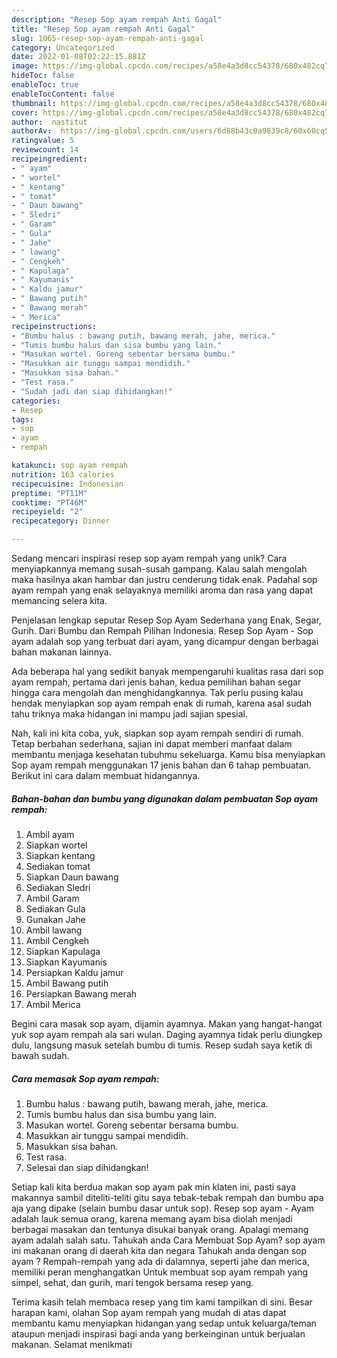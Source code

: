```yaml
---
description: "Resep Sop ayam rempah Anti Gagal"
title: "Resep Sop ayam rempah Anti Gagal"
slug: 1065-resep-sop-ayam-rempah-anti-gagal
category: Uncategorized
date: 2022-01-08T02:22:15.881Z
image: https://img-global.cpcdn.com/recipes/a58e4a3d8cc54378/680x482cq70/sop-ayam-rempah-foto-resep-utama.jpg
hideToc: false
enableToc: true
enableTocContent: false
thumbnail: https://img-global.cpcdn.com/recipes/a58e4a3d8cc54378/680x482cq70/sop-ayam-rempah-foto-resep-utama.jpg
cover: https://img-global.cpcdn.com/recipes/a58e4a3d8cc54378/680x482cq70/sop-ayam-rempah-foto-resep-utama.jpg
author:  nastitut
authorAv:  https://img-global.cpcdn.com/users/6d88b43c0a9839c8/60x60cq50/avatar.jpg
ratingvalue: 5
reviewcount: 14
recipeingredient:
- " ayam"
- " wortel"
- " kentang"
- " tomat"
- " Daun bawang"
- " Sledri"
- " Garam"
- " Gula"
- " Jahe"
- " lawang"
- " Cengkeh"
- " Kapulaga"
- " Kayumanis"
- " Kaldu jamur"
- " Bawang putih"
- " Bawang merah"
- " Merica"
recipeinstructions:
- "Bumbu halus : bawang putih, bawang merah, jahe, merica."
- "Tumis bumbu halus dan sisa bumbu yang lain."
- "Masukan wortel. Goreng sebentar bersama bumbu."
- "Masukkan air tunggu sampai mendidih."
- "Masukkan sisa bahan."
- "Test rasa."
- "Sudah jadi dan siap dihidangkan!"
categories:
- Resep
tags:
- sop
- ayam
- rempah

katakunci: sop ayam rempah 
nutrition: 163 calories
recipecuisine: Indonesian
preptime: "PT11M"
cooktime: "PT46M"
recipeyield: "2"
recipecategory: Dinner

---
```



Sedang mencari inspirasi resep sop ayam rempah yang unik? Cara menyiapkannya memang susah-susah gampang. Kalau salah mengolah maka hasilnya akan hambar dan justru cenderung tidak enak. Padahal sop ayam rempah yang enak selayaknya memiliki aroma dan rasa yang dapat memancing selera kita.


Penjelasan lengkap seputar Resep Sop Ayam Sederhana yang Enak, Segar, Gurih. Dari Bumbu dan Rempah Pilihan Indonesia. Resep Sop Ayam - Sop ayam adalah sop yang terbuat dari ayam, yang dicampur dengan berbagai bahan makanan lainnya.

Ada beberapa hal yang sedikit banyak mempengaruhi kualitas rasa dari sop ayam rempah, pertama dari jenis bahan, kedua pemilihan bahan segar hingga cara mengolah dan menghidangkannya. Tak perlu pusing kalau hendak menyiapkan sop ayam rempah enak di rumah, karena asal sudah tahu triknya maka hidangan ini mampu jadi sajian spesial.


Nah, kali ini kita coba, yuk, siapkan sop ayam rempah sendiri di rumah. Tetap berbahan sederhana, sajian ini dapat memberi manfaat dalam membantu menjaga kesehatan tubuhmu sekeluarga. Kamu bisa menyiapkan Sop ayam rempah menggunakan 17 jenis bahan dan 6 tahap pembuatan. Berikut ini cara dalam membuat hidangannya.

<!--inarticleads1-->

##### Bahan-bahan dan bumbu yang digunakan dalam pembuatan Sop ayam rempah:

1. Ambil  ayam
1. Siapkan  wortel
1. Siapkan  kentang
1. Sediakan  tomat
1. Siapkan  Daun bawang
1. Sediakan  Sledri
1. Ambil  Garam
1. Sediakan  Gula
1. Gunakan  Jahe
1. Ambil  lawang
1. Ambil  Cengkeh
1. Siapkan  Kapulaga
1. Siapkan  Kayumanis
1. Persiapkan  Kaldu jamur
1. Ambil  Bawang putih
1. Persiapkan  Bawang merah
1. Ambil  Merica


Begini cara masak sop ayam, dijamin ayamnya. Makan yang hangat-hangat yuk sop ayam rempah ala sari wulan. Daging ayamnya tidak perlu diungkep dulu, langsung masuk setelah bumbu di tumis. Resep sudah saya ketik di bawah sudah. 

<!--inarticleads2-->

##### Cara memasak Sop ayam rempah:

1. Bumbu halus : bawang putih, bawang merah, jahe, merica.
1. Tumis bumbu halus dan sisa bumbu yang lain.
1. Masukan wortel. Goreng sebentar bersama bumbu.
1. Masukkan air tunggu sampai mendidih.
1. Masukkan sisa bahan.
1. Test rasa.
1. Selesai dan siap dihidangkan!

Setiap kali kita berdua makan sop ayam pak min klaten ini, pasti saya makannya sambil diteliti-teliti gitu saya tebak-tebak rempah dan bumbu apa aja yang dipake (selain bumbu dasar untuk sop). Resep sop ayam - Ayam adalah lauk semua orang, karena memang ayam bisa diolah menjadi berbagai masakan dan tentunya disukai banyak orang. Apalagi memang ayam adalah salah satu. Tahukah anda Cara Membuat Sop Ayam? sop ayam ini makanan orang di daerah kita dan negara Tahukah anda dengan sop ayam ? Rempah-rempah yang ada di dalamnya, seperti jahe dan merica, memiliki peran menghangatkan Untuk membuat sop ayam rempah yang simpel, sehat, dan gurih, mari tengok bersama resep yang. 

Terima kasih telah membaca resep yang tim kami tampilkan di sini. Besar harapan kami, olahan Sop ayam rempah yang mudah di atas dapat membantu kamu menyiapkan hidangan yang sedap untuk keluarga/teman ataupun menjadi inspirasi bagi anda yang berkeinginan untuk berjualan makanan. Selamat menikmati
